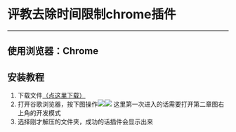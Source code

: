 # 评教去除时间限制chrome插件

----------------------
## 使用浏览器：Chrome
## 安装教程

 1. 下载文件[（点这里下载）][1]
 2. 打开谷歌浏览器，按下图操作![][2]![][3] 这里第一次进入的话需要打开第二章图右上角的开发模式
 3. 选择刚才解压的文件夹，成功的话插件会显示出来


  [1]: https://github.com/2239559319/web/releases/download/1.0/main.rar
  [2]: https://github.com/2239559319/web/blob/master/image/image1.jpg
  [3]: https://github.com/2239559319/web/blob/master/image/image2.jpg